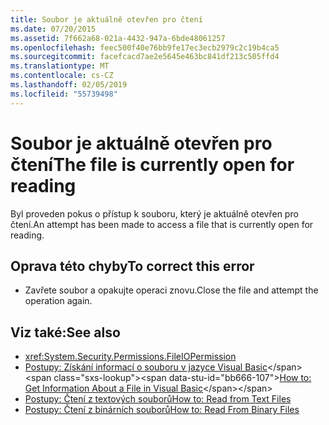 ```yaml
---
title: Soubor je aktuálně otevřen pro čtení
ms.date: 07/20/2015
ms.assetid: 7f662a68-021a-4432-947a-6bde48061257
ms.openlocfilehash: feec500f40e76bb9fe17ec3ecb2979c2c19b4ca5
ms.sourcegitcommit: facefcacd7ae2e5645e463bc841df213c505ffd4
ms.translationtype: MT
ms.contentlocale: cs-CZ
ms.lasthandoff: 02/05/2019
ms.locfileid: "55739498"
---
```

# <a name="the-file-is-currently-open-for-reading"></a><span data-ttu-id="bb666-102">Soubor je aktuálně otevřen pro čtení</span><span class="sxs-lookup"><span data-stu-id="bb666-102">The file is currently open for reading</span></span>
<span data-ttu-id="bb666-103">Byl proveden pokus o přístup k souboru, který je aktuálně otevřen pro čtení.</span><span class="sxs-lookup"><span data-stu-id="bb666-103">An attempt has been made to access a file that is currently open for reading.</span></span>  
  
## <a name="to-correct-this-error"></a><span data-ttu-id="bb666-104">Oprava této chyby</span><span class="sxs-lookup"><span data-stu-id="bb666-104">To correct this error</span></span>  
  
-   <span data-ttu-id="bb666-105">Zavřete soubor a opakujte operaci znovu.</span><span class="sxs-lookup"><span data-stu-id="bb666-105">Close the file and attempt the operation again.</span></span>  
  
## <a name="see-also"></a><span data-ttu-id="bb666-106">Viz také:</span><span class="sxs-lookup"><span data-stu-id="bb666-106">See also</span></span>
- <xref:System.Security.Permissions.FileIOPermission>
- <span data-ttu-id="bb666-107">[Postupy: Získání informací o souboru v jazyce Visual Basic](https://docs.microsoft.com/previous-versions/visualstudio/visual-studio-2010/abtzf6f7(v=vs.100))</span><span class="sxs-lookup"><span data-stu-id="bb666-107">[How to: Get Information About a File in Visual Basic](https://docs.microsoft.com/previous-versions/visualstudio/visual-studio-2010/abtzf6f7(v=vs.100))</span></span>
- [<span data-ttu-id="bb666-108">Postupy: Čtení z textových souborů</span><span class="sxs-lookup"><span data-stu-id="bb666-108">How to: Read from Text Files</span></span>](../../visual-basic/developing-apps/programming/drives-directories-files/how-to-read-from-text-files.md)
- [<span data-ttu-id="bb666-109">Postupy: Čtení z binárních souborů</span><span class="sxs-lookup"><span data-stu-id="bb666-109">How to: Read From Binary Files</span></span>](../../visual-basic/developing-apps/programming/drives-directories-files/how-to-read-from-binary-files.md)
